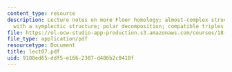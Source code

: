 ```yaml
---
content_type: resource
description: Lecture notes on more Floer homology; almost-complex structures; compatibility
  with a symplectic structure; polar decomposition; compatible triples.
file: https://ol-ocw-studio-app-production.s3.amazonaws.com/courses/18-966-geometry-of-manifolds-spring-2007/9188ed65ddf5e1662307d486b2c0418f_lect07.pdf
file_type: application/pdf
resourcetype: Document
title: lect07.pdf
uid: 9188ed65-ddf5-e166-2307-d486b2c0418f
---
```

